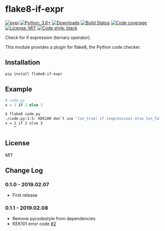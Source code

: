 # flake8-if-expr

[![pypi](https://badge.fury.io/py/flake8-if-expr.svg)](https://pypi.org/project/flake8-if-expr)
[![Python: 3.6+](https://img.shields.io/badge/Python-3.6+-blue.svg)](https://pypi.org/project/flake8-if-expr)
[![Downloads](https://img.shields.io/pypi/dm/flake8-if-expr.svg)](https://pypistats.org/packages/flake8-if-expr)
[![Build Status](https://travis-ci.org/Afonasev/flake8-if-expr.svg?branch=master)](https://travis-ci.org/Afonasev/flake8-if-expr)
[![Code coverage](https://codecov.io/gh/afonasev/flake8-if-expr/branch/master/graph/badge.svg)](https://codecov.io/gh/afonasev/flake8-if-expr)
[![License: MIT](https://img.shields.io/badge/License-MIT-green.svg)](https://en.wikipedia.org/wiki/MIT_License)
[![Code style: black](https://img.shields.io/badge/Style-Black-lightgrey.svg)](https://github.com/ambv/black)

Check for if expression (ternary operator).

This module provides a plugin for flake8, the Python code checker.

## Installation

```bash
pip install flake8-if-expr
```

## Example

```python
# code.py
x = 1 if 2 else 3
```

```bash
$ flake8 code.py
./code.py:1:5: KEK100 don`t use "[on_true] if [expression] else [on_false]" syntax
x = 1 if 2 else 3
    ^
```

## License

MIT

## Change Log

### 0.1.0 - 2019.02.07

* First release

### 0.1.1 - 2019.02.08

* Remove pycodestyle from dependencies
* KEK101 error code [#2](https://github.com/Afonasev/flake8-if-expr/pull/2)
